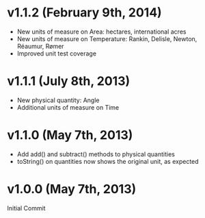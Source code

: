 # v1.1.2 (February 9th, 2014)
 - New units of measure on Area: hectares, international acres
 - New units of measure on Temperature: Rankin, Delisle, Newton, Réaumur, Rømer
 - Improved unit test coverage

# v1.1.1 (July 8th, 2013)
 - New physical quantity: Angle
 - Additional units of measure on Time

# v1.1.0 (May 7th, 2013)
 - Add add() and subtract() methods to physical quantities
 - toString() on quantities now shows the original unit, as expected

# v1.0.0 (May 7th, 2013)
Initial Commit
